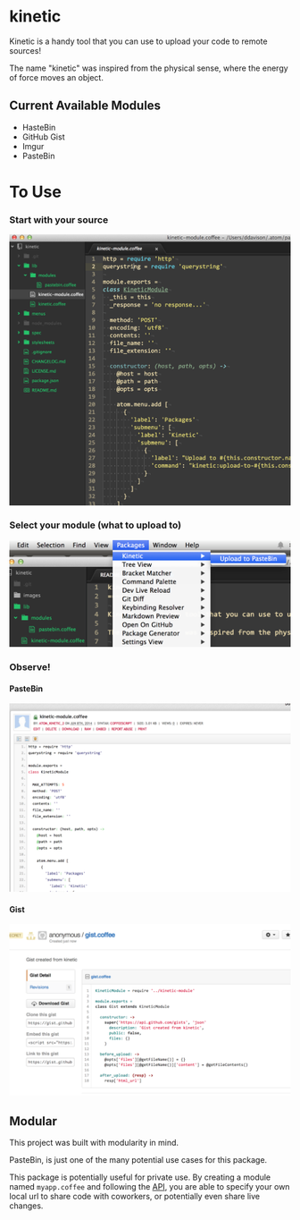kinetic
=====

Kinetic is a handy tool that you can use to upload your code to remote sources!

The name "kinetic" was inspired from the physical sense, where the energy of force moves an object.

## Current Available Modules
* HasteBin
* GitHub Gist
* Imgur
* PasteBin

# To Use

### Start with your source
![Code](https://raw.githubusercontent.com/ddavison/kinetic/master/images/start.png)

### Select your module (what to upload to)
![Module](https://raw.githubusercontent.com/ddavison/kinetic/master/images/module.png)

### Observe!
#### PasteBin
![Observe](https://raw.githubusercontent.com/ddavison/kinetic/master/images/observe.png)

#### Gist
![Observe](https://raw.githubusercontent.com/ddavison/kinetic/master/images/observe-gist.png)

## Modular
This project was built with modularity in mind.

PasteBin, is just one of the many potential use cases for this package.

This package is potentially useful for private use.  By creating a module named `myapp.coffee` and following the [API](https://github.com/ddavison/kinetic/wiki/API),
you are able to specify your own local url to share code with coworkers, or potentially even share live changes.
